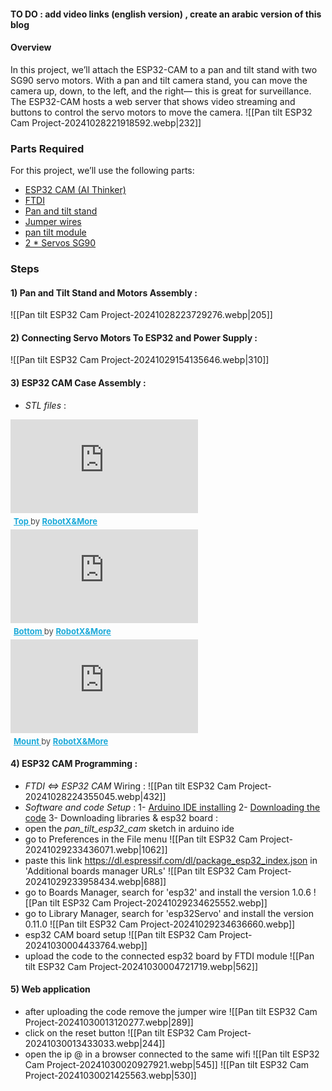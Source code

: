 #### TO DO : add video links (english version) , create an arabic version of this blog
#### Overview 
In this project, we’ll attach the ESP32-CAM to a pan and tilt stand with two SG90 servo motors. With a pan and tilt camera stand, you can move the camera up, down, to the left, and the right— this is great for surveillance. The ESP32-CAM hosts a web server that shows video streaming and buttons to control the servo motors to move the camera.
![[Pan tilt ESP32 Cam Project-20241028221918592.webp|232]]
### Parts Required 
For this project, we’ll use the following parts:
- [ESP32 CAM (AI Thinker)]()
- [FTDI]()
- [Pan and tilt stand ]()
- [Jumper wires]()
- [pan tilt module]()  
- [2 * Servos SG90]()

### Steps 
#### 1) Pan and Tilt Stand and Motors Assembly :
![[Pan tilt ESP32 Cam Project-20241028223729276.webp|205]]

#### 2) Connecting Servo Motors To ESP32 and Power Supply :
![[Pan tilt ESP32 Cam Project-20241029154135646.webp|310]]

#### 3) ESP32 CAM Case Assembly : 
- *STL files* : 
<div class="sketchfab-embed-wrapper"> <iframe title="Top" frameborder="0" allowfullscreen mozallowfullscreen="true" webkitallowfullscreen="true" allow="autoplay; fullscreen; xr-spatial-tracking" xr-spatial-tracking execution-while-out-of-viewport execution-while-not-rendered web-share src="https://sketchfab.com/models/e2a87d0dc10746838a21e3a1ab0b27a4/embed"> </iframe> <p style="font-size: 13px; font-weight: normal; margin: 5px; color: #4A4A4A;"> <a href="https://sketchfab.com/3d-models/top-e2a87d0dc10746838a21e3a1ab0b27a4?utm_medium=embed&utm_campaign=share-popup&utm_content=e2a87d0dc10746838a21e3a1ab0b27a4" target="_blank" rel="nofollow" style="font-weight: bold; color: #1CAAD9;"> Top </a> by <a href="https://sketchfab.com/ossamaerrouji?utm_medium=embed&utm_campaign=share-popup&utm_content=e2a87d0dc10746838a21e3a1ab0b27a4" target="_blank" rel="nofollow" style="font-weight: bold; color: #1CAAD9;"> RobotX&More </a><a href="https://sketchfab.com?utm_medium=embed&utm_campaign=share-popup&utm_content=e2a87d0dc10746838a21e3a1ab0b27a4" target="_blank" rel="nofollow" style="font-weight: bold; color: #1CAAD9;"></a></p></div>
<div class="sketchfab-embed-wrapper"> <iframe title="Bottom" frameborder="0" allowfullscreen mozallowfullscreen="true" webkitallowfullscreen="true" allow="autoplay; fullscreen; xr-spatial-tracking" xr-spatial-tracking execution-while-out-of-viewport execution-while-not-rendered web-share src="https://sketchfab.com/models/4c11fc81c39643fda570e0b3a168bfb9/embed"> </iframe> <p style="font-size: 13px; font-weight: normal; margin: 5px; color: #4A4A4A;"> <a href="https://sketchfab.com/3d-models/bottom-4c11fc81c39643fda570e0b3a168bfb9?utm_medium=embed&utm_campaign=share-popup&utm_content=4c11fc81c39643fda570e0b3a168bfb9" target="_blank" rel="nofollow" style="font-weight: bold; color: #1CAAD9;"> Bottom </a> by <a href="https://sketchfab.com/ossamaerrouji?utm_medium=embed&utm_campaign=share-popup&utm_content=4c11fc81c39643fda570e0b3a168bfb9" target="_blank" rel="nofollow" style="font-weight: bold; color: #1CAAD9;"> RobotX&More </a><a href="https://sketchfab.com?utm_medium=embed&utm_campaign=share-popup&utm_content=4c11fc81c39643fda570e0b3a168bfb9" target="_blank" rel="nofollow" style="font-weight: bold; color: #1CAAD9;"></a></p></div>
<div class="sketchfab-embed-wrapper"> <iframe title="Mount" frameborder="0" allowfullscreen mozallowfullscreen="true" webkitallowfullscreen="true" allow="autoplay; fullscreen; xr-spatial-tracking" xr-spatial-tracking execution-while-out-of-viewport execution-while-not-rendered web-share src="https://sketchfab.com/models/275df1afe2474d00bc77dd61d4536d96/embed"> </iframe> <p style="font-size: 13px; font-weight: normal; margin: 5px; color: #4A4A4A;"> <a href="https://sketchfab.com/3d-models/mount-275df1afe2474d00bc77dd61d4536d96?utm_medium=embed&utm_campaign=share-popup&utm_content=275df1afe2474d00bc77dd61d4536d96" target="_blank" rel="nofollow" style="font-weight: bold; color: #1CAAD9;"> Mount </a> by <a href="https://sketchfab.com/ossamaerrouji?utm_medium=embed&utm_campaign=share-popup&utm_content=275df1afe2474d00bc77dd61d4536d96" target="_blank" rel="nofollow" style="font-weight: bold; color: #1CAAD9;"> RobotX&More </a><a href="https://sketchfab.com?utm_medium=embed&utm_campaign=share-popup&utm_content=275df1afe2474d00bc77dd61d4536d96" target="_blank" rel="nofollow" style="font-weight: bold; color: #1CAAD9;"></a></p></div>

#### 4) ESP32 CAM Programming :
- *FTDI <=> ESP32 CAM* Wiring : 
![[Pan tilt ESP32 Cam Project-20241028224355045.webp|432]]
- *Software and code Setup* : 
1- [Arduino IDE installing](https://www.arduino.cc/en/software/OldSoftwareReleases)
2- [Downloading the code](https://github.com/ErroujiOussama/ESP32-CAM-pan-tilt-/tree/main/pan_tilt_esp32_cam)
3- Downloading libraries & esp32 board : 
- open the *pan_tilt_esp32_cam* sketch in arduino ide 
- go to Preferences in the File menu 
	![[Pan tilt ESP32 Cam Project-20241029233436071.webp|1062]]
- paste this link https://dl.espressif.com/dl/package_esp32_index.json in 'Additional boards manager URLs'
	![[Pan tilt ESP32 Cam Project-20241029233958434.webp|688]]
- go to Boards Manager, search for 'esp32' and install the version  1.0.6
	![[Pan tilt ESP32 Cam Project-20241029234625552.webp]]
- go to Library Manager, search for 'esp32Servo' and install the version 0.11.0
	![[Pan tilt ESP32 Cam Project-20241029234636660.webp]]
- esp32 CAM board setup 
	![[Pan tilt ESP32 Cam Project-20241030004433764.webp]]
- upload the code to the connected esp32 board by FTDI module
	![[Pan tilt ESP32 Cam Project-20241030004721719.webp|562]]
#### 5) Web application 
- after uploading the code remove the jumper wire
	![[Pan tilt ESP32 Cam Project-20241030013120277.webp|289]]
- click on the reset button 
	![[Pan tilt ESP32 Cam Project-20241030013433033.webp|244]]
-  open the ip @ in a browser connected to the same wifi 
	 ![[Pan tilt ESP32 Cam Project-20241030020927921.webp|545]]
	 ![[Pan tilt ESP32 Cam Project-20241030021425563.webp|530]]
